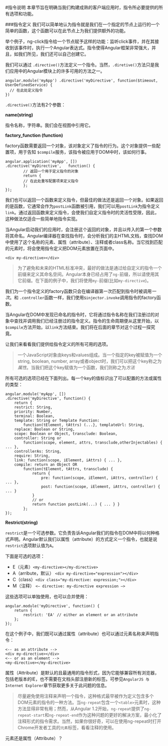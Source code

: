 #指令说明
本章节旨在明确当我们构建成熟的客户端应用时，指令所必要提供的所有选项和功能。

###指令定义
我们可以简单地认为指令就是我们在一个指定的节点上运行的一个简单的函数，这个函数可以在此节点上为我们提供额外的功能。

举个例子，ng-click指令给一个节点赋予这样的功能：监听click事件，并在其接收到该事件时，执行一个Angular表达式。指令使得Angular框架非常强大，并且，如我们所见，我们还可以自己创建它。

我们可以通过 `.directive()`方法定义一个指令。当然，`.diretive()`方法只是我们应用中的Angular模块上的许多可用的方法之一。

```
angular.module('myApp') .directive('myDirective', function($timeout, UserDefinedService) {  // 在此处定义指令})
```
`.directive()`方法有2个参数：

**name(string)**

指令名称，字符串。我们会在视图中引用它。

**factory_function (function)**

factory函数需要返回一个对象，该对象定义了指令的行为。这个对象提供一些配置项，用于告知 `$compile`服务，该指令被应用于DOM中时，该如何行事。

```
angular.application('myApp', [])
.directive('myDirective', 	function() {		// 返回一个用于定义指令的对象		return {		// 在此处重写配置项来定义指令		}; 
});
```
我们也可以返回一个函数来定义指令，但最佳的做法还是返回一个对象。如果返回的是函数，它通常会作为`postLink`函数被引用，我们可以用`postLink`为指令定义`link`。通过返回函数来定义指令，会使我们自定义指令时的灵活性受限，因此，这种做法仅适合一些简单地指令实现。

当Angular启动我们的应用时，会注册这个返回的对象，并且以传入的第一个参数将其命名。Angular编译器在查找指令时，会分析我们的主HTML文档，查找DOM中使用了这个名称的元素、属性（attribute）、注释或者class名称。当它找到匹配的元素时，将会使用指令定义把DOM元素放置在页面中。

```
<div my-directive></div>
```

> 为了避免和未来的HTML标准冲突，最好的做法是通过给自定义的指令一个前缀来定义其命名空间。Angular本身已经占用了`ng-`前缀，所以请使用其它前缀。在下面的例子中，我们将使用`my-`前缀(比如`my-directive`)。

我们为一个指令定义的factory函数只会在编译器第一次匹配到指令时被调用*一次*。和 `.controller`函数一样，我们使用`$injector.invoke`调用指令的factory函数。当Angular在DOM中发现已命名的指令时，它将通过指令名称在我们注册过的对象中查找并调用我们已经注册过的指令定义。指令的生命周期便从这里开始，以`$compile`方法开始，以`link`方法结束。我们将在后面的章节对这个过程一探究竟。
让我们来看看我们提供给指令定义的所有可用的选项。> 一个JavaScript对象由keys和values组成。当一个指定的key被赋值为一个string, boolean, number, array或者object时，我们可以把这个key称之为*属性*。当我们把这个key赋值为一个函数，我们则称之为*方法*所有可选的选项已经在下面列出。每一个key的值标识出了可以配置的方法或属性的类型：
```angular.module('myApp', [])
.directive('myDirective', function() {	return {	restrict: String,	priority: Number,	terminal: Boolean,	template: String or Template Function:		function(tElement, tAttrs) (...}, templateUrl: String,	replace: Boolean or String,	scope: Boolean or Object, transclude: Boolean,	controller: String or		function(scope, element, attrs, transclude,otherInjectables) { ... },	controllerAs: String,	require: String,	link: function(scope, iElement, iAttrs) { ... }, 
	compile: return an Object OR		function(tElement, tAttrs, transclude) { 
			return {				pre: function(scope, iElement, iAttrs, controller) { ... },				post: function(scope, iElement, iAttrs, controller) { ... } 			}			// or			return function postLink(...) { ... } }		}; });```
**Restrict(string)**
`restrict`是一个可选参数。它负责告诉Angular我们的指令在DOM中将以何种格式声明。Angular默认我们以属性（attribute）的方式定义一个指令，也就是说`restrict`选项默认值为`A`。

下面是可选的选项：

* E（元素）`<my-directive></my-directive>`
* A（arribute，默认） `<div my-directive="expression"></div>`
* C（class）`<div class="my-directive: expression;"></div>`
* M（注释） `<– directive: my-directive expression –>`

这些选项可以单独使用，也可以合并使用：

```
angular.module('myDirective', function() { 
	return {		restrict: 'EA' // either an element or an attribute 
	};});```
在这个例子中，我们既可以通过属性（attribute）也可以通过元素名称来声明指令：

```
<-- as an attribute --><div my-directive></div><-- or as an element -->
<my-directive></my-directive>```
属性（Attribute）是默认的且最通用的指令形式，因为它能够兼容所有浏览器，包括老版本的IE，也不需要在文档头部注册新的标签。可参见`AngularJS 与 Internet Explorer`章节获取更多关于此问题的信息。

> 尽量避免使用注释来声明一个指令，这种格式最早被作为定义包含多个DOM元素的指令的一种方法。当`ng-repeat`包含一个`<table>`元素时，这种方法显得非常有用；然而，从Angular 1.2开始，`ng-repeat`提供了`ng-repeat-start`和`ng-repeat-end`作为这种问题的更好的解决方案，最小化了注释形式的指令需求。当然，如果你很好奇，可以在使用ng-repeat时打开Chrome开发者工具的`元素`标签，看看注释的使用。


元素还是属性（Attribute）？
